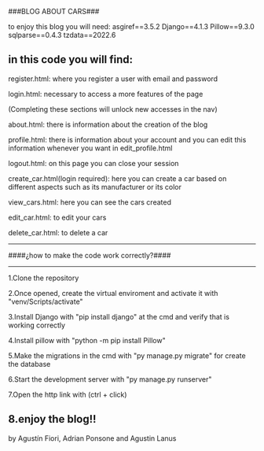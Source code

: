 ###BLOG ABOUT CARS###

to enjoy this blog you will need:
asgiref==3.5.2
Django==4.1.3
Pillow==9.3.0
sqlparse==0.4.3
tzdata==2022.6

in this code you will find:
---------------------------------------------------------------------------------------------------------
register.html: where you register a user with email and password

login.html: necessary to access a more features of the page

(Completing these sections will unlock new accesses in the nav)

about.html: there is information about the creation of the blog

profile.html: there is information about your account and you can edit this information whenever you want in edit_profile.html

logout.html: on this page you can close your session

create_car.html(login required): here you can create a car based on different aspects such as its manufacturer or its color

view_cars.html: here you can see the cars created

edit_car.html: to edit your cars

delete_car.html: to delete a car

---------------------------------------------------------------------------------------------------------------

####¿how to make the code work correctly?####

---------------------------------------------------------------------------------------------------------------
1.Clone the repository

2.Once opened, create the virtual enviroment and activate it with "venv/Scripts/activate"

3.Install Django with "pip install django" at the cmd and verify that is working correctly

4.Install pillow with "python -m pip install Pillow"

5.Make the migrations in the cmd with "py manage.py migrate" for create the database

6.Start the development server with "py manage.py runserver"

7.Open the http link with (ctrl + click)

8.enjoy the blog!!
--------------------------------------------------------------------------------------------------------------

by Agustín Fiori, Adrian Ponsone and Agustin Lanus
